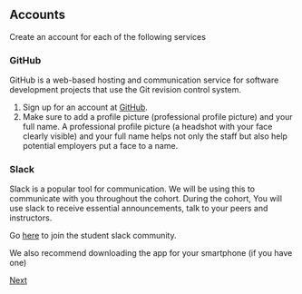 ## Accounts

Create an account for each of the following services

### GitHub

GitHub is a web-based hosting and communication service for software development projects that use the Git revision control system.

1. Sign up for an account at
   [GitHub](https://github.com/).
2. Make sure to add a profile picture (professional profile picture) and your full name. A professional profile picture (a headshot with your face clearly visible) and your full name helps not only the staff but also help potential employers put a face to a name.

### Slack

Slack is a popular tool for communication. We will be using this to communicate with you throughout the cohort. During the cohort, You will use slack to receive essential announcements, talk to your peers and instructors.

Go [here](https://join.slack.com/t/sdg-sa/shared_invite/enQtMjU3MzIwNTQ0MDA3LTJkM2NkODJkYjhmZGFmMTBkYmU3MmU1MjVhYTZkYmE1ZmZiYzk1MmI1NjU5YTA4Y2M4MDE1OGRkMzE2MmFhZDQ) to join the student slack community.

We also recommend downloading the app for your smartphone (if you have one)


[Next](./08-first-check-in)
